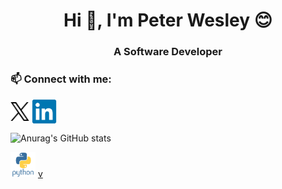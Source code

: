 <h1 align="center">Hi 👋, I'm Peter Wesley 😊 </h1>
<h3 align="center">A Software Developer </h3>

<h3 align="left">📫 Connect with me:</h3>
<a href="https://twitter.com/malexiagak" target="blank"><img align="center" src="https://raw.githubusercontent.com/devicons/devicon/master/icons/twitter/twitter-original.svg" 
alt="malexiagak x" height="30" width="30"/></a>
<a href="https://linkedin.com/in/peter-wesley" target="blank"><img align="center" src="https://raw.githubusercontent.com/devicons/devicon/master/icons/linkedin/linkedin-original.svg" alt="malex-kagai linkedin" height="40" width="40" /></a>
</p>

![Anurag's GitHub stats](https://github-readme-stats.vercel.app/api?username=Wesley534&show_icons=true&theme=radical)






  <a>  <img src="https://raw.githubusercontent.com/devicons/devicon/master/icons/python/python-original-wordmark.svg" alt="python" width="40" height="40"/> </a>
<a href="https://fastapi.tiangolo.com/" target="_blank" rel="noreferrer">
v
<!--
**Wesley534/Wesley534** is a ✨ _special_ ✨ repository because its `README.md` (this file) appears on your GitHub profile.

Here are some ideas to get you started:

- 🔭 I’m currently working on ...
- 🌱 I’m currently learning ...
- 👯 I’m looking to collaborate on ...
- 🤔 I’m looking for help with ...
- 💬 Ask me about ...
- 📫 How to reach me: ...
- 😄 Pronouns: ...
- ⚡ Fun fact: ...
-->
